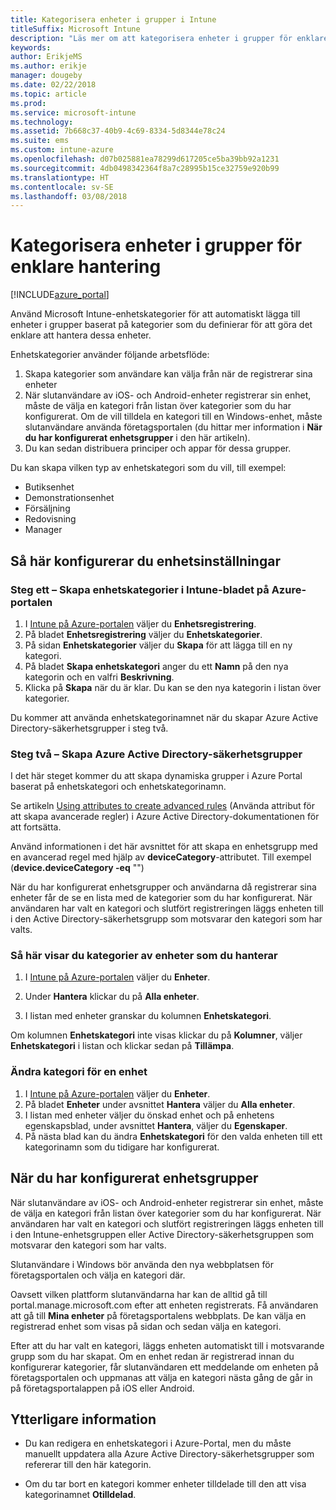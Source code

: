 ```yaml
---
title: Kategorisera enheter i grupper i Intune
titleSuffix: Microsoft Intune
description: "Läs mer om att kategorisera enheter i grupper för enklare hantering."
keywords: 
author: ErikjeMS
ms.author: erikje
manager: dougeby
ms.date: 02/22/2018
ms.topic: article
ms.prod: 
ms.service: microsoft-intune
ms.technology: 
ms.assetid: 7b668c37-40b9-4c69-8334-5d8344e78c24
ms.suite: ems
ms.custom: intune-azure
ms.openlocfilehash: d07b025881ea78299d617205ce5ba39bb92a1231
ms.sourcegitcommit: 4db0498342364f8a7c28995b15ce32759e920b99
ms.translationtype: HT
ms.contentlocale: sv-SE
ms.lasthandoff: 03/08/2018
---
```

# <a name="categorize-devices-into-groups-for-easier-management"></a>Kategorisera enheter i grupper för enklare hantering

[!INCLUDE[azure_portal](./includes/azure_portal.md)]

Använd Microsoft Intune-enhetskategorier för att automatiskt lägga till enheter i grupper baserat på kategorier som du definierar för att göra det enklare att hantera dessa enheter.

Enhetskategorier använder följande arbetsflöde:
1. Skapa kategorier som användare kan välja från när de registrerar sina enheter
2. När slutanvändare av iOS- och Android-enheter registrerar sin enhet, måste de välja en kategori från listan över kategorier som du har konfigurerat. Om de vill tilldela en kategori till en Windows-enhet, måste slutanvändare använda företagsportalen (du hittar mer information i **När du har konfigurerat enhetsgrupper** i den här artikeln).
3. Du kan sedan distribuera principer och appar för dessa grupper.

Du kan skapa vilken typ av enhetskategori som du vill, till exempel:
- Butiksenhet
- Demonstrationsenhet
- Försäljning
- Redovisning
- Manager

## <a name="how-to-configure-device-categories"></a>Så här konfigurerar du enhetsinställningar

### <a name="step-1---create-device-categories-in-the-intune-blade-of-the-azure-portal"></a>Steg ett – Skapa enhetskategorier i Intune-bladet på Azure-portalen
1. I [Intune på Azure-portalen](https://aka.ms/intuneportal) väljer du **Enhetsregistrering**.
2. På bladet **Enhetsregistrering** väljer du **Enhetskategorier**.
3. På sidan **Enhetskategorier** väljer du **Skapa** för att lägga till en ny kategori.
4. På bladet **Skapa enhetskategori** anger du ett **Namn** på den nya kategorin och en valfri **Beskrivning**.
5. Klicka på **Skapa** när du är klar. Du kan se den nya kategorin i listan över kategorier.

Du kommer att använda enhetskategorinamnet när du skapar Azure Active Directory-säkerhetsgrupper i steg två.

### <a name="step-2---create-azure-active-directory-security-groups"></a>Steg två – Skapa Azure Active Directory-säkerhetsgrupper
I det här steget kommer du att skapa dynamiska grupper i Azure Portal baserat på enhetskategori och enhetskategorinamn.

Se artikeln [Using attributes to create advanced rules](https://azure.microsoft.com/documentation/articles/active-directory-accessmanagement-groups-with-advanced-rules/#using-attributes-to-create-rules-for-device-objects) (Använda attribut för att skapa avancerade regler) i Azure Active Directory-dokumentationen för att fortsätta.

Använd informationen i det här avsnittet för att skapa en enhetsgrupp med en avancerad regel med hjälp av **deviceCategory**-attributet. Till exempel (**device.deviceCategory -eq** "*<the device category name you got from the Azure portal>*")

När du har konfigurerat enhetsgrupper och användarna då registrerar sina enheter får de se en lista med de kategorier som du har konfigurerat. När användaren har valt en kategori och slutfört registreringen läggs enheten till i den Active Directory-säkerhetsgrupp som motsvarar den kategori som har valts.

### <a name="how-to-view-the-categories-of-devices-you-manage"></a>Så här visar du kategorier av enheter som du hanterar

1.  I [Intune på Azure-portalen](https://aka.ms/intuneportal) väljer du **Enheter**.

2.  Under **Hantera** klickar du på **Alla enheter**.

3.  I listan med enheter granskar du kolumnen **Enhetskategori**.

Om kolumnen **Enhetskategori** inte visas klickar du på **Kolumner**, väljer **Enhetskategori** i listan och klickar sedan på **Tillämpa**.

### <a name="to-change-the-category-of-a-device"></a>Ändra kategori för en enhet

1. I [Intune på Azure-portalen](https://aka.ms/intuneportal) väljer du **Enheter**.
2. På bladet **Enheter** under avsnittet **Hantera** väljer du **Alla enheter**.
3. I listan med enheter väljer du önskad enhet och på enhetens egenskapsblad, under avsnittet **Hantera**, väljer du **Egenskaper**.
4. På nästa blad kan du ändra **Enhetskategori** för den valda enheten till ett kategorinamn som du tidigare har konfigurerat.

## <a name="after-you-configure-device-groups"></a>När du har konfigurerat enhetsgrupper

När slutanvändare av iOS- och Android-enheter registrerar sin enhet, måste de välja en kategori från listan över kategorier som du har konfigurerat. När användaren har valt en kategori och slutfört registreringen läggs enheten till i den Intune-enhetsgruppen eller Active Directory-säkerhetsgruppen som motsvarar den kategori som har valts.

Slutanvändare i Windows bör använda den nya webbplatsen för företagsportalen och välja en kategori där.

Oavsett vilken plattform slutanvändarna har kan de alltid gå till portal.manage.microsoft.com efter att enheten registrerats. Få användaren att gå till **Mina enheter** på företagsportalens webbplats. De kan välja en registrerad enhet som visas på sidan och sedan välja en kategori.

Efter att du har valt en kategori, läggs enheten automatiskt till i motsvarande grupp som du har skapat. Om en enhet redan är registrerad innan du konfigurerar kategorier, får slutanvändaren ett meddelande om enheten på företagsportalen och uppmanas att välja en kategori nästa gång de går in på företagsportalappen på iOS eller Android.

## <a name="further-information"></a>Ytterligare information
- Du kan redigera en enhetskategori i Azure-Portal, men du måste manuellt uppdatera alla Azure Active Directory-säkerhetsgrupper som refererar till den här kategorin.

- Om du tar bort en kategori kommer enheter tilldelade till den att visa kategorinamnet **Otilldelad**.
